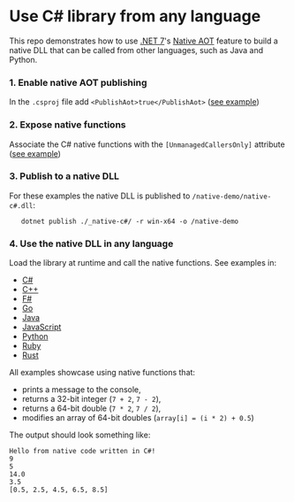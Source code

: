 # Use C# library from any language
This repo demonstrates how to use [.NET 7](https://dotnet.microsoft.com/en-us/download/dotnet/7.0)'s [Native AOT](https://learn.microsoft.com/en-us/dotnet/core/deploying/native-aot/) feature to build a native DLL that can be called from other languages, such as Java and Python.

### 1. Enable native AOT publishing
In the `.csproj` file add `<PublishAot>true</PublishAot>` ([see example](/_Native-C%23/Native-C%23.csproj))

### 2. Expose native functions
Associate the C# native functions with the `[UnmanagedCallersOnly]` attribute ([see example](/_Native-C%23/NativeFunctions.cs))

### 3. Publish to a native DLL
For these examples the native DLL is published to `/native-demo/native-c#.dll`:
```shell
   dotnet publish ./_native-c#/ -r win-x64 -o /native-demo
```

### 4. Use the native DLL in any language
Load the library at runtime and call the native functions. See examples in:
- [C#](/C%23/NativeFromC%23.cs)
- [C++](/C%2B%2B/NativeFromC%2B%2B.cpp)
- [F#](/F%23/NativeFromF%23.fs)
- [Go](/Go/NativeFromGo.go)
- [Java](/Java/NativeFromJava.java)
- [JavaScript](/JavaScript/NativeFromJavaScript.js)
- [Python](/Python/NativeFromPython.py)
- [Ruby](/Ruby/NativeFromRuby.rb)
- [Rust](/Rust/NativeFromRust.rs)

All examples showcase using native functions that:
- prints a message to the console,
- returns a 32-bit integer (`7 + 2`, `7 - 2`),
- returns a 64-bit double (`7 * 2`, `7 / 2`),
- modifies an array of 64-bit doubles (`array[i] = (i * 2) + 0.5`)

The output should look something like:
```
Hello from native code written in C#!
9
5
14.0
3.5
[0.5, 2.5, 4.5, 6.5, 8.5]
```
